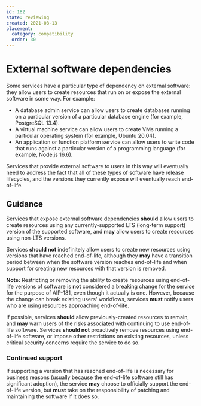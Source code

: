 ```yaml
---
id: 182
state: reviewing
created: 2021-08-13
placement:
  category: compatibility
  order: 30
---
```


# External software dependencies

Some services have a particular type of dependency on external software: they
allow users to create resources that run on or expose the external software in
some way. For example:

- A database admin service can allow users to create databases running on a
  particular version of a particular database engine (for example, PostgreSQL
  13.4).
- A virtual machine service can allow users to create VMs running a particular
  operating system (for example, Ubuntu 20.04).
- An application or function platform service can allow users to write code
  that runs against a particular version of a programming language (for
  example, Node.js 16.6).

Services that provide external software to users in this way will eventually
need to address the fact that all of these types of software have release
lifecycles, and the versions they currently expose will eventually reach
end-of-life.

## Guidance

Services that expose external software dependencies **should** allow users to
create resources using any currently-supported LTS (long-term support) version
of the supported software, and **may** allow users to create resources using
non-LTS versions.

Services **should not** indefinitely allow users to create new resources using
versions that have reached end-of-life, although they **may** have a transition
period between when the software version reaches end-of-life and when support
for creating new resources with that version is removed.

**Note:** Restricting or removing the ability to create resources using
end-of-life versions of software is **not** considered a breaking change for
the service for the purpose of AIP-181, even though it actually is one.
However, because the change can break existing users' workflows, services
**must** notify users who are using resources approaching end-of-life.

If possible, services **should** allow previously-created resources to remain,
and **may** warn users of the risks associated with continuing to use
end-of-life software. Services **should not** proactively remove resources
using end-of-life software, or impose other restrictions on existing resources,
unless critical security concerns require the service to do so.

### Continued support

If supporting a version that has reached end-of-life is necessary for business
reasons (usually because the end-of-life software still has significant
adoption), the service **may** choose to officially support the end-of-life
version, but **must** take on the responsibility of patching and maintaining
the software if it does so.
